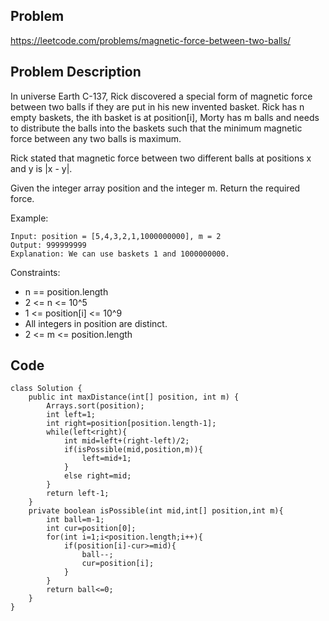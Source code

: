 ## Problem

https://leetcode.com/problems/magnetic-force-between-two-balls/

## Problem Description

In universe Earth C-137, Rick discovered a special form of magnetic force between two balls if they are put in his new invented basket. Rick has n empty baskets, the ith basket is at position[i], Morty has m balls and needs to distribute the balls into the baskets such that the minimum magnetic force between any two balls is maximum.

Rick stated that magnetic force between two different balls at positions x and y is |x - y|.

Given the integer array position and the integer m. Return the required force.

Example:

```
Input: position = [5,4,3,2,1,1000000000], m = 2
Output: 999999999
Explanation: We can use baskets 1 and 1000000000.
```

Constraints:

- n == position.length
- 2 <= n <= 10^5
- 1 <= position[i] <= 10^9
- All integers in position are distinct.
- 2 <= m <= position.length

## Code

```
class Solution {
    public int maxDistance(int[] position, int m) {
        Arrays.sort(position);
        int left=1;
        int right=position[position.length-1];
        while(left<right){
            int mid=left+(right-left)/2;
            if(isPossible(mid,position,m)){
                left=mid+1;
            }
            else right=mid;
        }
        return left-1;
    }
    private boolean isPossible(int mid,int[] position,int m){
        int ball=m-1;
        int cur=position[0];
        for(int i=1;i<position.length;i++){
            if(position[i]-cur>=mid){
                ball--;
                cur=position[i];
            }
        }
        return ball<=0;
    }
}
```
